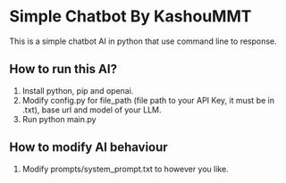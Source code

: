 # Simple Chatbot By KashouMMT

This is a simple chatbot AI in python that use command line to response.

## How to run this AI?

1. Install python, pip and openai.
2. Modify config.py for file_path (file path to your API Key, it must be in .txt), base url and model of your LLM.
3. Run python main.py

## How to modify AI behaviour 

1. Modify prompts/system_prompt.txt to however you like.